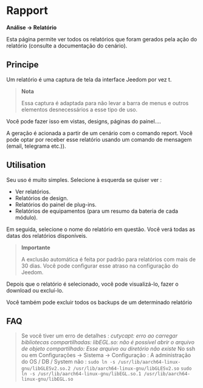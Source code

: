 # Rapport
**Análise → Relatório**

Esta página permite ver todos os relatórios que foram gerados pela ação do relatório (consulte a documentação do cenário).

## Principe

Um relatório é uma captura de tela da interface Jeedom por vez t.

> **Nota**
>
> Essa captura é adaptada para não levar a barra de menus e outros elementos desnecessários a esse tipo de uso.

Você pode fazer isso em vistas, designs, páginas do painel....

A geração é acionada a partir de um cenário com o comando report.
Você pode optar por receber esse relatório usando um comando de mensagem (email, telegrama etc.)).

## Utilisation

Seu uso é muito simples. Selecione à esquerda se quiser ver :

- Ver relatórios.
- Relatórios de design.
- Relatórios do painel de plug-ins.
- Relatórios de equipamentos (para um resumo da bateria de cada módulo).

Em seguida, selecione o nome do relatório em questão. Você verá todas as datas dos relatórios disponíveis.

> **Importante**
>
> A exclusão automática é feita por padrão para relatórios com mais de 30 dias. Você pode configurar esse atraso na configuração do Jeedom.

Depois que o relatório é selecionado, você pode visualizá-lo, fazer o download ou excluí-lo.

Você também pode excluir todos os backups de um determinado relatório

## FAQ

> Se você tiver um erro de detalhes :
> *cutycapt: erro ao carregar bibliotecas compartilhadas: libEGL.so: não é possível abrir o arquivo de objeto compartilhado: Esse arquivo ou diretório não existe*
> No ssh ou em Configurações → Sistema → Configuração : A administração do OS / DB / System não :
> ``````sudo ln -s /usr/lib/aarch64-linux-gnu/libGLESv2.so.2 /usr/lib/aarch64-linux-gnu/libGLESv2.so``````
> ``````sudo ln -s /usr/lib/aarch64-linux-gnu/libEGL.so.1 /usr/lib/aarch64-linux-gnu/libEGL.so``````
